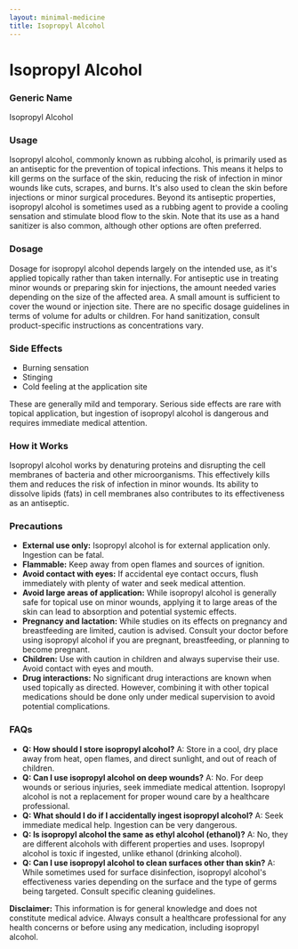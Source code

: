 ```yaml
---
layout: minimal-medicine
title: Isopropyl Alcohol
---
```


# Isopropyl Alcohol
### Generic Name
Isopropyl Alcohol

### Usage
Isopropyl alcohol, commonly known as rubbing alcohol, is primarily used as an antiseptic for the prevention of topical infections.  This means it helps to kill germs on the surface of the skin, reducing the risk of infection in minor wounds like cuts, scrapes, and burns. It's also used to clean the skin before injections or minor surgical procedures.  Beyond its antiseptic properties, isopropyl alcohol is sometimes used as a rubbing agent to provide a cooling sensation and stimulate blood flow to the skin.  Note that its use as a hand sanitizer is also common, although other options are often preferred.


### Dosage
Dosage for isopropyl alcohol depends largely on the intended use, as it's applied topically rather than taken internally.  For antiseptic use in treating minor wounds or preparing skin for injections, the amount needed varies depending on the size of the affected area.  A small amount is sufficient to cover the wound or injection site.  There are no specific dosage guidelines in terms of volume for adults or children. For hand sanitization, consult product-specific instructions as concentrations vary.


### Side Effects
* Burning sensation
* Stinging
* Cold feeling at the application site

These are generally mild and temporary.  Serious side effects are rare with topical application, but ingestion of isopropyl alcohol is dangerous and requires immediate medical attention.


### How it Works
Isopropyl alcohol works by denaturing proteins and disrupting the cell membranes of bacteria and other microorganisms. This effectively kills them and reduces the risk of infection in minor wounds.  Its ability to dissolve lipids (fats) in cell membranes also contributes to its effectiveness as an antiseptic.

### Precautions
* **External use only:** Isopropyl alcohol is for external application only. Ingestion can be fatal.
* **Flammable:** Keep away from open flames and sources of ignition.
* **Avoid contact with eyes:**  If accidental eye contact occurs, flush immediately with plenty of water and seek medical attention.
* **Avoid large areas of application:**  While isopropyl alcohol is generally safe for topical use on minor wounds, applying it to large areas of the skin can lead to absorption and potential systemic effects.  
* **Pregnancy and lactation:** While studies on its effects on pregnancy and breastfeeding are limited, caution is advised.  Consult your doctor before using isopropyl alcohol if you are pregnant, breastfeeding, or planning to become pregnant.
* **Children:** Use with caution in children and always supervise their use.  Avoid contact with eyes and mouth.
* **Drug interactions:** No significant drug interactions are known when used topically as directed. However, combining it with other topical medications should be done only under medical supervision to avoid potential complications.


### FAQs

* **Q: How should I store isopropyl alcohol?**  A: Store in a cool, dry place away from heat, open flames, and direct sunlight, and out of reach of children.
* **Q: Can I use isopropyl alcohol on deep wounds?** A: No.  For deep wounds or serious injuries, seek immediate medical attention.  Isopropyl alcohol is not a replacement for proper wound care by a healthcare professional.
* **Q: What should I do if I accidentally ingest isopropyl alcohol?** A: Seek immediate medical help.  Ingestion can be very dangerous.
* **Q: Is isopropyl alcohol the same as ethyl alcohol (ethanol)?** A: No, they are different alcohols with different properties and uses.  Isopropyl alcohol is toxic if ingested, unlike ethanol (drinking alcohol).
* **Q: Can I use isopropyl alcohol to clean surfaces other than skin?** A: While sometimes used for surface disinfection, isopropyl alcohol's effectiveness varies depending on the surface and the type of germs being targeted. Consult specific cleaning guidelines.


**Disclaimer:** This information is for general knowledge and does not constitute medical advice. Always consult a healthcare professional for any health concerns or before using any medication, including isopropyl alcohol.
